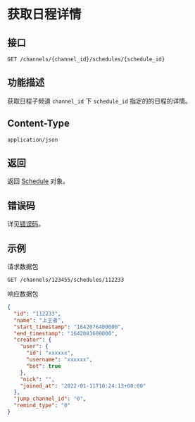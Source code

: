 # 获取日程详情

## 接口

```http
GET /channels/{channel_id}/schedules/{schedule_id}
```

## 功能描述

获取日程子频道 `channel_id` 下 `schedule_id` 指定的的日程的详情。

## Content-Type

```http
application/json
```

## 返回

返回 [Schedule](model.md#schedule) 对象。

## 错误码

详见[错误码](../../../../openapi/error/error.md)。

## 示例

请求数据包

```shell
GET /channels/123455/schedules/112233
```

响应数据包

```json
{
  "id": "112233",
  "name": "上王者",
  "start_timestamp": "1642076400000",
  "end_timestamp": "1642083600000",
  "creator": {
    "user": {
      "id": "xxxxxx",
      "username": "xxxxxx",
      "bot": true
    },
    "nick": "",
    "joined_at": "2022-01-11T10:24:13+08:00"
  },
  "jump_channel_id": "0",
  "remind_type": "0"
}
```
